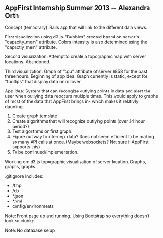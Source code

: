 <h2> AppFirst Internship Summer 2013 -- Alexandra Orth </h2>

Concept (temporary): Rails app that will link to the different data views.

First visualization using d3.js. "Bubbles" created based on server's "capacity_mem" attribute. Colors intensity is also determined using the "capactiy_mem" attribute. 

Second visualization: Attempt to create a topographic map with server locations. Abandoned.

Third visualization: Graph of "cpu" attribute of server 6858 for the past three hours. Beginning of app idea. Graph currently is static, except for "tooltips" that display data on rollover.

App idea: System that can recongize outlying points in data and alert the user when outlying data reoccurs multiple times. This would apply to graphs of most of the data that AppFirst brings in- which makes it relativly daunting. 

<ol>
	<li> Create graph template </li>
	<li> Create algorithms that will recognize outlying points (over 24 hour period?) </li>
	<li> Test algorithms on first graph. </li>
	<li> Figure out way to intercept data? Does not seem efficient to be making so many API calls at once. (Maybe websockets? Not sure if AppFirst supports this)</li>
	<li> To be continued/implementation. </li>
</ol>

Working on: d3.js topographic visualization of server location. Graphs, graphs, graphs.

.gitignore includes:
	<ul>
	<li> /tmp </li>
	<li> /db </li>
	<li> *.json </li>
	<li> *.yml </li>
	<li> config/environments </li>
	</ul>

Note: Front page up and running. Using Bootstrap so everything doesn't look so clunky.

Note: No database setup